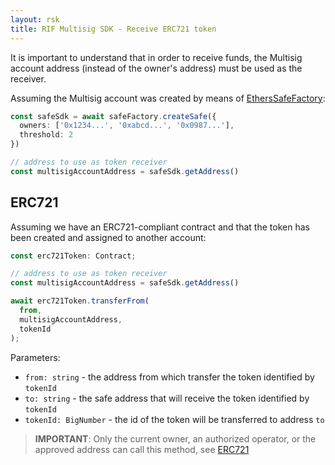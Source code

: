 ```yaml
---
layout: rsk
title: RIF Multisig SDK - Receive ERC721 token
---
```


It is important to understand that in order to receive funds, the Multisig account address (instead of the owner's address) must be used as the receiver.

Assuming the Multisig account was created by means of [EthersSafeFactory](/rif/multisig/sdk/creation):

```ts
const safeSdk = await safeFactory.createSafe({
  owners: ['0x1234...', '0xabcd...', '0x0987...'],
  threshold: 2
})

// address to use as token receiver
const multisigAccountAddress = safeSdk.getAddress()
```

## ERC721

Assuming we have an ERC721-compliant contract and that the token has been created and assigned to another account:

```ts
const erc721Token: Contract;
```

```ts
// address to use as token receiver
const multisigAccountAddress = safeSdk.getAddress()

await erc721Token.transferFrom(
  from,
  multisigAccountAddress,
  tokenId
);
```

Parameters:

- `from: string` - the address from which transfer the token identified by `tokenId`
- `to: string` - the safe address that will receive the token identified by `tokenId`
- `tokenId: BigNumber` - the id of the token will be transferred to address `to`

> **IMPORTANT**: Only the current owner, an authorized operator, or the approved address can call this method, see [ERC721](https://eips.ethereum.org/EIPS/eip-721)